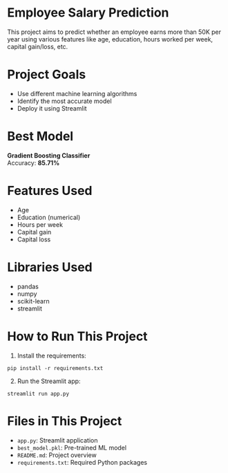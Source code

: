 # Employee Salary Prediction

This project aims to predict whether an employee earns more than 50K per year using various features like age, education, hours worked per week, capital gain/loss, etc.

# Project Goals
- Use different machine learning algorithms
- Identify the most accurate model
- Deploy it using Streamlit

# Best Model
**Gradient Boosting Classifier**  
Accuracy: **85.71%**

# Features Used
- Age
- Education (numerical)
- Hours per week
- Capital gain
- Capital loss

# Libraries Used
- pandas
- numpy
- scikit-learn
- streamlit

# How to Run This Project
1. Install the requirements:
```
pip install -r requirements.txt
```
2. Run the Streamlit app:
```
streamlit run app.py
```

# Files in This Project
- `app.py`: Streamlit application
- `best_model.pkl`: Pre-trained ML model
- `README.md`: Project overview
- `requirements.txt`: Required Python packages
